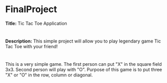 # FinalProject
**Title:** Tic Tac Toe Application
#
**Description:** This simple project will allow you to play legendary game Tic Tac Toe with your friend!
#
This is a very simple game. The first person can put "X" in the square field 3x3. Second person will play with "O". Purpose of this game is to put three "X" or "O" in the row, column or diagonal.   


